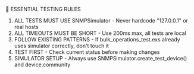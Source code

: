  🎯 ESSENTIAL TESTING RULES

  1. ALL TESTS MUST USE SNMPSimulator - Never hardcode "127.0.0.1" or real hosts
  2. ALL TIMEOUTS MUST BE SHORT - Use 200ms max, all tests are local
  3. FOLLOW EXISTING PATTERNS - If bulk_operations_test.exs already uses simulator correctly, don't touch it
  4. TEST FIRST - Check current status before making changes
  5. SIMULATOR SETUP - Always use SNMPSimulator.create_test_device() and device.community